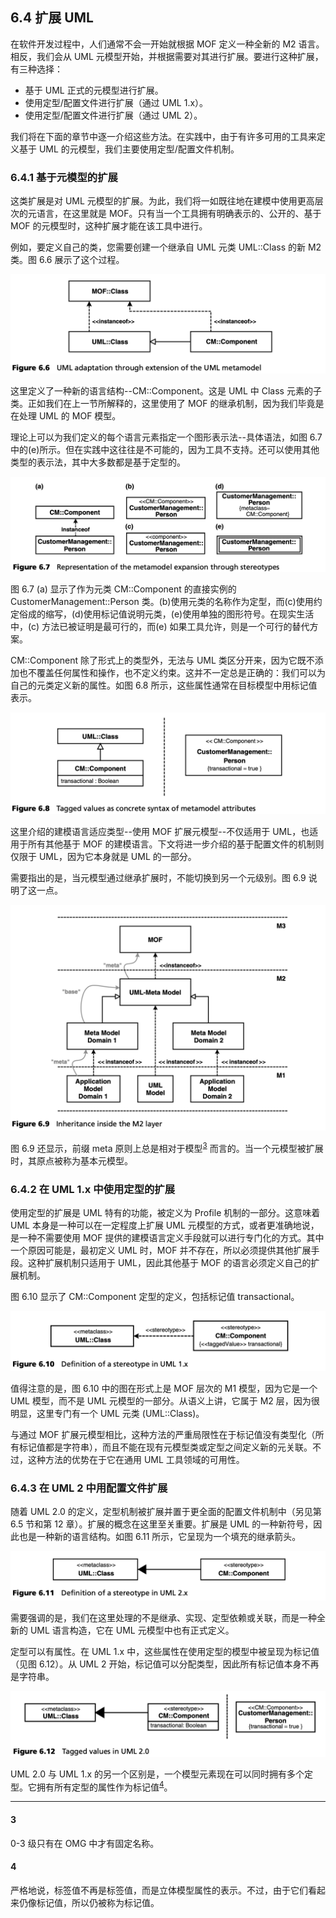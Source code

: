 ## 6.4 扩展 UML
在软件开发过程中，人们通常不会一开始就根据 MOF 定义一种全新的 M2 语言。相反，我们会从 UML 元模型开始，并根据需要对其进行扩展。要进行这种扩展，有三种选择：

* 基于 UML 正式的元模型进行扩展。
* 使用定型/配置文件进行扩展（通过 UML 1.x）。
* 使用定型/配置文件进行扩展（通过 UML 2）。

我们将在下面的章节中逐一介绍这些方法。在实践中，由于有许多可用的工具来定义基于 UML 的元模型，我们主要使用定型/配置文件机制。

### 6.4.1 基于元模型的扩展
这类扩展是对 UML 元模型的扩展。为此，我们将一如既往地在建模中使用更高层次的元语言，在这里就是 MOF。只有当一个工具拥有明确表示的、公开的、基于 MOF 的元模型时，这种扩展才能在该工具中进行。

例如，要定义自己的类，您需要创建一个继承自 UML 元类 UML::Class 的新 M2 类。图 6.6 展示了这个过程。

![Figure 6.6](../img/f6.6.png)

这里定义了一种新的语言结构--CM::Component。这是 UML 中 Class 元素的子类。正如我们在上一节所解释的，这里使用了 MOF 的继承机制，因为我们毕竟是在处理 UML 的 MOF 模型。

理论上可以为我们定义的每个语言元素指定一个图形表示法--具体语法，如图 6.7 中的(e)所示。但在实践中这往往是不可能的，因为工具不支持。还可以使用其他类型的表示法，其中大多数都是基于定型的。

![Figure 6.7](../img/f6.7.png)

图 6.7 (a) 显示了作为元类 CM::Component 的直接实例的 CustomerManagement::Person 类。(b)使用元类的名称作为定型，而(c)使用约定俗成的缩写，(d)使用标记值说明元类，(e)使用单独的图形符号。在现实生活中，(c) 方法已被证明是最可行的，而(e) 如果工具允许，则是一个可行的替代方案。

CM::Component 除了形式上的类型外，无法与 UML 类区分开来，因为它既不添加也不覆盖任何属性和操作，也不定义约束。这并不一定总是正确的：我们可以为自己的元类定义新的属性。如图 6.8 所示，这些属性通常在目标模型中用标记值表示。

![Figure 6.8](../img/f6.8.png)

这里介绍的建模语言适应类型--使用 MOF 扩展元模型--不仅适用于 UML，也适用于所有其他基于 MOF 的建模语言。下文将进一步介绍的基于配置文件的机制则仅限于 UML，因为它本身就是 UML 的一部分。

需要指出的是，当元模型通过继承扩展时，不能切换到另一个元级别。图 6.9 说明了这一点。

![Figure 6.9](../img/f6.9.png)

图 6.9 还显示，前缀 meta 原则上总是相对于模型<sup>[3](#3)</sup>
而言的。当一个元模型被扩展时，其原点被称为基本元模型。

### 6.4.2 在 UML 1.x 中使用定型的扩展
使用定型的扩展是 UML 特有的功能，被定义为 Profile 机制的一部分。这意味着 UML 本身是一种可以在一定程度上扩展 UML 元模型的方式，或者更准确地说，是一种不需要使用 MOF 提供的建模语言定义手段就可以进行专门化的方式。其中一个原因可能是，最初定义 UML 时，MOF 并不存在，所以必须提供其他扩展手段。这种扩展机制只适用于 UML，因此其他基于 MOF 的语言必须定义自己的扩展机制。

图 6.10 显示了 CM::Component 定型的定义，包括标记值 transactional。

![Figure 6.10](../img/f6.10.png)

值得注意的是，图 6.10 中的图在形式上是 MOF 层次的 M1 模型，因为它是一个 UML 模型，而不是 UML 元模型的一部分。从语义上讲，它属于 M2 层，因为很明显，这里专门有一个 UML 元类 (UML::Class)。

与通过 MOF 扩展元模型相比，这种方法的严重局限性在于标记值没有类型化（所有标记值都是字符串），而且不能在现有元模型类或定型之间定义新的元关联。不过，这种方法的优势在于它在通用 UML 工具领域的可用性。

### 6.4.3 在 UML 2 中用配置文件扩展
随着 UML 2.0 的定义，定型机制被扩展并置于更全面的配置文件机制中（另见第 6.5 节和第 12 章）。扩展的概念在这里至关重要。扩展是 UML 的一种新符号，因此也是一种新的语言结构。如图 6.11 所示，它呈现为一个填充的继承箭头。

![Figure 6.11](../img/f6.11.png)

需要强调的是，我们在这里处理的不是继承、实现、定型依赖或关联，而是一种全新的 UML 语言构造，它在 UML 元模型中也有正式定义。

定型可以有属性。在 UML 1.x 中，这些属性在使用定型的模型中被呈现为标记值（见图 6.12）。从 UML 2 开始，标记值可以分配类型，因此所有标记值本身不再是字符串。

![Figure 6.12](../img/f6.12.png)

UML 2.0 与 UML 1.x 的另一个区别是，一个模型元素现在可以同时拥有多个定型。它拥有所有定型的属性作为标记值<sup>[4](#4)</sup>。

---
#### 3
0-3 级只有在 OMG 中才有固定名称。

#### 4
严格地说，标签值不再是标签值，而是立体模型属性的表示。不过，由于它们看起来仍像标记值，所以仍被称为标记值。
